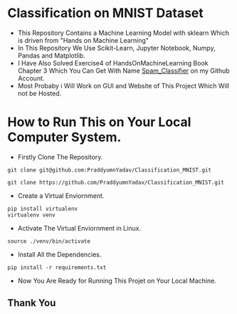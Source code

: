# Classification on MNIST Dataset
- This Repository Contains a Machine Learning Model with sklearn Which is driven from "Hands on Machine Learning"
- In This Repository We Use Scikit-Learn, Jupyter Notebook, Numpy, Pandas and Matplotlib.
- I Have Also Solved Exercise4 of HandsOnMachineLearning Book Chapter 3 Which You Can Get With Name [Spam_Classifier](https://github.com/PraddyumnYadav/Spam_Classifier) on my Github Account.
- Most Probaby i Will Work on GUI and Website of This Project Which Will not be Hosted.
# How to Run This on Your Local Computer System.
- Firstly Clone The Repository.
```
git clone git@github.com:PraddyumnYadav/Classification_MNIST.git
```
```
git clone https://github.com/PraddyumnYadav/Classification_MNIST.git
```
- Create a Virtual Enviornment.
```
pip install virtualenv
virtualenv venv
```
- Activate The Virtual Enviornment in Linux.
```
source ./venv/bin/activate
```
- Install All the Dependencies.
```
pip install -r requirements.txt
```
- Now You Are Ready for Running This Projet on Your Local Machine.
## Thank You